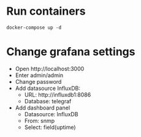 # Run containers
```
docker-compose up -d
```
# Change grafana settings

- Open http://localhost:3000
- Enter admin/admin
- Change password
- Add datasource InfluxDB:
	- URL: http://influxdb1:8086
	- Database: telegraf
- Add dashboard panel
	- Datasource: InfluxDB
	- From: snmp
	- Select: field(uptime)
